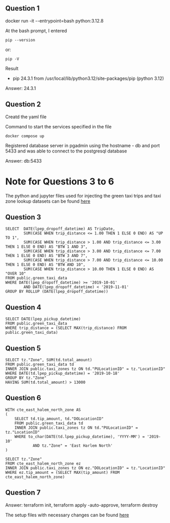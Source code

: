 ## Question 1
docker run -it --entrypoint=bash python:3.12.8

At the bash prompt, I entered
```shell
pip --version
```
or:
```shell
pip -V
```

Result
* pip 24.3.1 from /usr/local/lib/python3.12/site-packages/pip (python 3.12)

Answer: 24.3.1

## Question 2
Creatd the yaml file

Command to start the services specified in the file
```shell
docker compose up
```
Registered database server in pgadmin using the hostname - db and port 5433 and was able to connect to the postgresql database

Answer: db:5433


# Note for Questions 3 to 6
The python and jupyter files used for injecting the green taxi trips and taxi zone lookup datasets can be found [here](./2_docker_sql)

## Question 3
```shell
SELECT	DATE(lpep_dropoff_datetime) AS TripDate,
		SUM(CASE WHEN trip_distance <= 1.00 THEN 1 ELSE 0 END) AS "UP TO 1",
		SUM(CASE WHEN trip_distance > 1.00 AND trip_distance <= 3.00 THEN 1 ELSE 0 END) AS "BTW 1 AND 3",
		SUM(CASE WHEN trip_distance > 3.00 AND trip_distance <= 7.00 THEN 1 ELSE 0 END) AS "BTW 3 AND 7",
		SUM(CASE WHEN trip_distance > 7.00 AND trip_distance <= 10.00 THEN 1 ELSE 0 END) AS "BTW AND 10",
		SUM(CASE WHEN trip_distance > 10.00 THEN 1 ELSE 0 END) AS "OVER 10"
FROM public.green_taxi_data
WHERE DATE(lpep_dropoff_datetime) >= '2019-10-01' 
		AND DATE(lpep_dropoff_datetime) < '2019-11-01'
GROUP BY ROLLUP (DATE(lpep_dropoff_datetime))
```

## Question 4
```shell
SELECT DATE(lpep_pickup_datetime)
FROM public.green_taxi_data
WHERE trip_distance = (SELECT MAX(trip_distance) FROM public.green_taxi_data)
```

## Question 5
```shell
SELECT tz."Zone", SUM(td.total_amount)
FROM public.green_taxi_data td
INNER JOIN public.taxi_zones tz ON td."PULocationID" = tz."LocationID"
WHERE DATE(td.lpep_pickup_datetime) = '2019-10-18'
GROUP BY tz."Zone"
HAVING SUM(td.total_amount) > 13000
```

## Question 6
```shell
WITH cte_east_halem_north_zone AS
(
	SELECT td.tip_amount, td."DOLocationID"
	FROM public.green_taxi_data td
	INNER JOIN public.taxi_zones tz ON td."PULocationID" = tz."LocationID"
	WHERE to_char(DATE(td.lpep_pickup_datetime), 'YYYY-MM') = '2019-10'
			AND tz."Zone" = 'East Harlem North'
)

SELECT tz."Zone"
FROM cte_east_halem_north_zone ez
INNER JOIN public.taxi_zones tz ON ez."DOLocationID" = tz."LocationID"
WHERE ez.tip_amount = (SELECT MAX(tip_amount) FROM cte_east_halem_north_zone)
```

## Question 7
Answer: terraform init, terraform apply -auto-approve, terraform destroy

The setup files with necessary changes can be found [here](./1_terraform_gcp/terraform)
